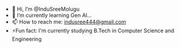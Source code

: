 - 👋 Hi, I’m @InduSreeMolugu
- 🌱 I’m currently learning Gen AI...
- 📫 How to reach me:
 indusree444@gmail.com
- ⚡Fun fact: I'm currently studying B.Tech in Computer Science and Engineering

<!---
InduSreeMolugu/InduSreeMolugu is a ✨ special ✨ repository because its `README.md` (this file) appears on your GitHub profile.
You can click the Preview link to take a look at your changes.
--->
